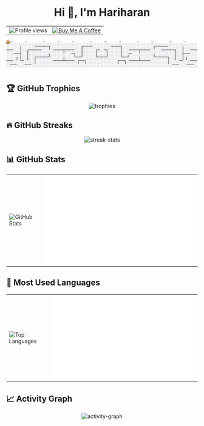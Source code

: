 <h1 align="center">Hi 👋, I'm Hariharan</h1>

<div align="center">
  <table>
    <tr>
      <td>
        <img src="https://komarev.com/ghpvc/?username=hariharans24&color=blue" alt="Profile views" />
      </td>
      <td>
        <a href="https://www.buymeacoffee.com/hariharan22" target="_blank" rel="noreferrer">
          <img src="https://cdn.buymeacoffee.com/buttons/v2/default-yellow.png" height="50" width="210" alt="Buy Me A Coffee" />
        </a>
      </td>
    </tr>
  </table>
</div>

<picture>
  <source media="(prefers-color-scheme: dark)" srcset="https://raw.githubusercontent.com/HARIHARANS24/HARIHARANS24/output/pacman-contribution-graph-dark.svg">
  <source media="(prefers-color-scheme: light)" srcset="https://raw.githubusercontent.com/HARIHARANS24/HARIHARANS24/output/pacman-contribution-graph.svg">
  <img alt="pacman contribution graph" src="https://raw.githubusercontent.com/HARIHARANS24/HARIHARANS24/output/pacman-contribution-graph.svg">
</picture>

###

## 🏆 GitHub Trophies
<p align="center">
  <img src="https://github-profile-trophy.vercel.app/?username=hariharans24&theme=algolia" alt="trophies" />
</p>



## 🔥 GitHub Streaks
<p align="center">
  <img src="https://github-readme-streak-stats.herokuapp.com/?user=hariharans24&theme=dark" alt="streak-stats" />
</p>



## 📊 GitHub Stats

<div align="center">

<table>
  <tr>
    <td>
      <img src="https://github-readme-stats.vercel.app/api?username=HARIHARANS24&theme=radical" alt="GitHub Stats" />
    </td>
    <td>
      <img src="https://raw.githubusercontent.com/HARIHARANS24/github-stats/master/generated/overview.svg#gh-dark-mode-only" alt="GitHub Statistics" />
    </td>
  </tr>
</table>

</div>



## 🚀 Most Used Languages

<div align="center">

<table>
  <tr>
    <td>
      <img src="https://github-readme-stats.vercel.app/api/top-langs/?username=HARIHARANS24&layout=compact&theme=radical" alt="Top Languages" />
    </td>
    <td>
      <img src="https://raw.githubusercontent.com/HARIHARANS24/github-stats/master/generated/languages.svg#gh-dark-mode-only" alt="Languages by File Size" />
    </td>
  </tr>
</table>

</div>



## 📈 Activity Graph
<p align="center">
  <img src="https://github-readme-activity-graph.vercel.app/graph?username=HARIHARANS24&radius=16&theme=react&area=true&order=5" height="300" alt="activity-graph" />
</p>

